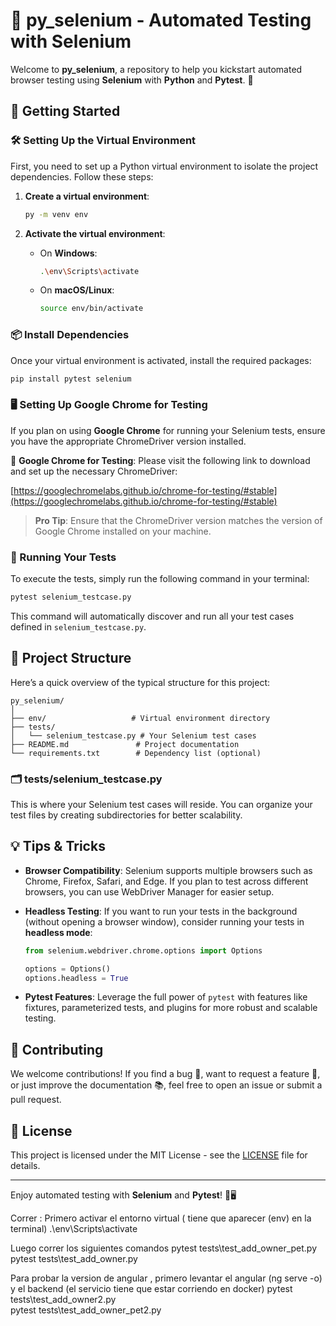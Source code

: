 
# 🐍 py_selenium - Automated Testing with Selenium

Welcome to **py_selenium**, a repository to help you kickstart automated browser testing using **Selenium** with **Python** and **Pytest**. 🚀

## 🚀 Getting Started

### 🛠️ Setting Up the Virtual Environment

First, you need to set up a Python virtual environment to isolate the project dependencies. Follow these steps:

1. **Create a virtual environment**: 
   ```bash
   py -m venv env
   ```

2. **Activate the virtual environment**:
   - On **Windows**:
     ```bash
     .\env\Scripts\activate
     ```
   - On **macOS/Linux**:
     ```bash
     source env/bin/activate
     ```

### 📦 Install Dependencies

Once your virtual environment is activated, install the required packages:

```bash
pip install pytest selenium
```

### 🖥️ Setting Up Google Chrome for Testing

If you plan on using **Google Chrome** for running your Selenium tests, ensure you have the appropriate ChromeDriver version installed.

🔗 **Google Chrome for Testing**: Please visit the following link to download and set up the necessary ChromeDriver:

[https://googlechromelabs.github.io/chrome-for-testing/#stable](https://googlechromelabs.github.io/chrome-for-testing/#stable)

> **Pro Tip**: Ensure that the ChromeDriver version matches the version of Google Chrome installed on your machine.

### 🧪 Running Your Tests

To execute the tests, simply run the following command in your terminal:

```bash
pytest selenium_testcase.py
```

This command will automatically discover and run all your test cases defined in `selenium_testcase.py`.

## 🎯 Project Structure

Here’s a quick overview of the typical structure for this project:

```
py_selenium/
│
├── env/                   # Virtual environment directory
├── tests/
│   └── selenium_testcase.py # Your Selenium test cases
├── README.md               # Project documentation
└── requirements.txt        # Dependency list (optional)
```

### 🗂️ tests/selenium_testcase.py

This is where your Selenium test cases will reside. You can organize your test files by creating subdirectories for better scalability.

## 💡 Tips & Tricks

- **Browser Compatibility**: Selenium supports multiple browsers such as Chrome, Firefox, Safari, and Edge. If you plan to test across different browsers, you can use WebDriver Manager for easier setup.
- **Headless Testing**: If you want to run your tests in the background (without opening a browser window), consider running your tests in **headless mode**:
  ```python
  from selenium.webdriver.chrome.options import Options

  options = Options()
  options.headless = True
  ```

- **Pytest Features**: Leverage the full power of `pytest` with features like fixtures, parameterized tests, and plugins for more robust and scalable testing.

## 🎉 Contributing

We welcome contributions! If you find a bug 🐛, want to request a feature 🌟, or just improve the documentation 📚, feel free to open an issue or submit a pull request.

## 📝 License

This project is licensed under the MIT License - see the [LICENSE](LICENSE) file for details.

---

Enjoy automated testing with **Selenium** and **Pytest**! 🚀🖥️












Correr : 
Primero activar el entorno virtual ( tiene que aparecer (env) en la terminal)
.\env\Scripts\activate 

 Luego correr los siguientes comandos 
 pytest tests\test_add_owner_pet.py
 pytest tests\test_add_owner.py     
 
 Para probar la version de angular , primero levantar el angular (ng serve -o) y el backend (el servicio tiene que estar corriendo en docker)
 pytest tests\test_add_owner2.py  
 pytest tests\test_add_owner_pet2.py   

